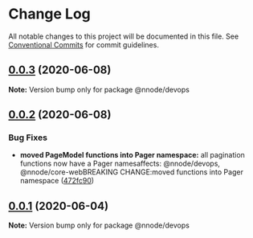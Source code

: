 # Change Log

All notable changes to this project will be documented in this file.
See [Conventional Commits](https://conventionalcommits.org) for commit guidelines.

## [0.0.3](https://github.com/nativecode-dev/nativenode/compare/@nnode/devops@0.0.2...@nnode/devops@0.0.3) (2020-06-08)

**Note:** Version bump only for package @nnode/devops





## [0.0.2](https://github.com/nativecode-dev/nativenode/compare/@nnode/devops@0.0.1...@nnode/devops@0.0.2) (2020-06-08)


### Bug Fixes

* **moved PageModel functions into Pager namespace:** all pagination functions now have a Pager namesaffects: @nnode/devops, @nnode/core-webBREAKING CHANGE:moved functions into Pager namespace ([472fc90](https://github.com/nativecode-dev/nativenode/commit/472fc907a3315c57c4f379ca12d928749d7f794f))





## [0.0.1](https://github.com/nativecode-dev/nativenode/compare/@nnode/devops@0.0.1-next.2...@nnode/devops@0.0.1) (2020-06-04)

**Note:** Version bump only for package @nnode/devops
